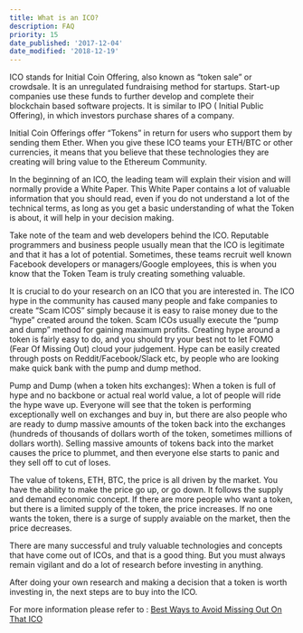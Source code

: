 ```yaml
---
title: What is an ICO?
description: FAQ
priority: 15
date_published: '2017-12-04'
date_modified: '2018-12-19'
---
```


ICO stands for Initial Coin Offering, also known as “token sale” or crowdsale. It is an unregulated fundraising method for startups. Start-up companies use these funds to further develop and complete their blockchain based software projects. It is similar to IPO ( Initial Public Offering), in which investors purchase shares of a company.

Initial Coin Offerings offer “Tokens” in return for users who support them by sending them Ether. When you give these ICO teams your ETH/BTC or other currencies, it means that you believe that these technologies they are creating will bring value to the Ethereum Community.

In the beginning of an ICO, the leading team will explain their vision and will normally provide a White Paper. This White Paper contains a lot of valuable information that you should read, even if you do not understand a lot of the technical terms, as long as you get a basic understanding of what the Token is about, it will help in your decision making.

Take note of the team and web developers behind the ICO. Reputable programmers and business people usually mean that the ICO is legitimate and that it has a lot of potential. Sometimes, these teams recruit well known Facebook developers or managers/Google employees, this is when you know that the Token Team is truly creating something valuable.

It is crucial to do your research on an ICO that you are interested in. The ICO hype in the community has caused many people and fake companies to create “Scam ICOS” simply because it is easy to raise money due to the “hype” created around the token. Scam ICOs usually execute the “pump and dump” method for gaining maximum profits. Creating hype around a token is fairly easy to do, and you should try your best not to let FOMO (Fear Of Missing Out) cloud your judgement. Hype can be easily created through posts on Reddit/Facebook/Slack etc, by people who are looking make quick bank with the pump and dump method.

Pump and Dump (when a token hits exchanges): When a token is full of hype and no backbone or actual real world value, a lot of people will ride the hype wave up. Everyone will see that the token is performing exceptionally well on exchanges and buy in, but there are also people who are ready to dump massive amounts of the token back into the exchanges (hundreds of thousands of dollars worth of the token, sometimes millions of dollars worth). Selling massive amounts of tokens back into the market causes the price to plummet, and then everyone else starts to panic and they sell off to cut of loses.

The value of tokens, ETH, BTC, the price is all driven by the market. You have the ability to make the price go up, or go down. It follows the supply and demand economic concept. If there are more people who want a token, but there is a limited supply of the token, the price increases. If no one wants the token, there is a surge of supply avaiable on the market, then the price decreases.

There are many successful and truly valuable technologies and concepts that have come out of ICOs, and that is a good thing. But you must always remain vigilant and do a lot of research before investing in anything.

After doing your own research and making a decision that a token is worth investing in, the next steps are to buy into the ICO.

For more information please refer to : [Best Ways to Avoid Missing Out On That ICO](/general-knowledge/investing-icos-tokens/best-ways-to-avoid-missing-out-on-that-ico)
